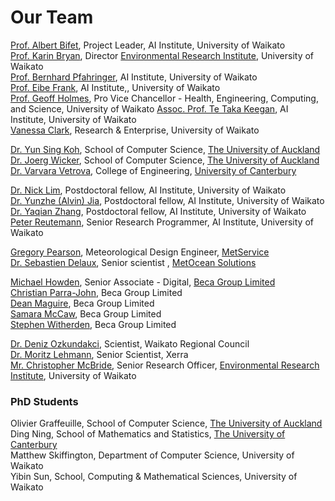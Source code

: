 # Our Team
 
[Prof. Albert Bifet](https://www.waikato.ac.nz/staff-profiles/people/abifet), Project Leader, AI Institute, University of Waikato  
[Prof. Karin Bryan](https://www.waikato.ac.nz/staff-profiles/people/kbryan), Director [Environmental Research Institute](https://www.waikato.ac.nz/eri/), University of Waikato  
[Prof. Bernhard Pfahringer](https://www.waikato.ac.nz/staff-profiles/people/bernhard/), AI Institute, University of Waikato  
[Prof. Eibe Frank](https://www.waikato.ac.nz/staff-profiles/people/eibe/), AI Institute,, University of Waikato  
[Prof. Geoff Holmes](https://www.waikato.ac.nz/staff-profiles/people/geoff), Pro Vice Chancellor - Health, Engineering, Computing, and Science, University of Waikato
[Assoc. Prof. Te Taka Keegan](https://www.cms.waikato.ac.nz/people/tetaka), AI Institute, University of Waikato  
[Vanessa Clark](https://www.waikato.ac.nz/research-enterprise/our-people/vanessa-clark), Research & Enterprise, University of Waikato

[Dr. Yun Sing Koh](https://unidirectory.auckland.ac.nz/profile/y-koh), School of Computer Science, [The University of Auckland](https://www.auckland.ac.nz/en.html)  
[Dr. Joerg Wicker](http://www.science.auckland.ac.nz/people/profile/j-wicker), School of Computer Science, [The University of Auckland](https://www.auckland.ac.nz/en.html)  
[Dr. Varvara Vetrova](https://www.canterbury.ac.nz/engineering/contact-us/people/varvara-vetrova.html), College of Engineering, [University of Canterbury](https://www.canterbury.ac.nz/)

[Dr. Nick Lim](https://www.waikato.ac.nz/staff-profiles/people/nlim), Postdoctoral fellow, AI Institute, University of Waikato  
[Dr. Yunzhe (Alvin) Jia](https://www.waikato.ac.nz/staff-profiles/people/ajia), Postdoctoral fellow, AI Institute, University of Waikato 
[Dr. Yaqian Zhang](https://www.cms.waikato.ac.nz/people/yaqianz), Postdoctoral fellow, AI Institute, University of Waikato
[Peter Reutemann](https://www.cms.waikato.ac.nz/people/fracpete), Senior Research Programmer, AI Institute, University of Waikato

[Gregory Pearson](https://www.linkedin.com/in/gregpearson1?originalSubdomain=nz), Meteorological Design Engineer, [MetService](https://www.metservice.com/)  
[Dr. Sebastien Delaux](https://www.linkedin.com/in/sebastien-delaux-50b63352?trk=public_profile_browsemap_profile-result-card_result-card_full-click&originalSubdomain=nz), Senior scientist , [MetOcean Solutions](https://www.metocean.co.nz/)

[Michael Howden](https://www.linkedin.com/in/michaelhowden?originalSubdomain=nz), Senior Associate - Digital, [Beca Group Limited](https://www.beca.com/)  
[Christian Parra-John](https://www.linkedin.com/in/christian-parra-john-ieng-miet-asep-mincose-21010383?originalSubdomain=nz), Beca Group Limited  
[Dean Maguire](https://www.linkedin.com/in/pdmaguire?originalSubdomain=nz), Beca Group Limited  
[Samara McCaw](https://www.linkedin.com/in/samara-mccaw-49436a10?originalSubdomain=nz), Beca Group Limited  
[Stephen Witherden](https://www.linkedin.com/in/stephenwitherden?originalSubdomain=au), Beca Group Limited

[Dr. Deniz Ozkundakci](https://www.linkedin.com/in/deniz-%C3%B6zkundakci-953774191?originalSubdomain=nz), Scientist, Waikato Regional Council  
[Dr. Moritz Lehmann](https://www.moritzlehmann.org/), Senior Scientist, Xerra  
[Mr. Christopher McBride](https://www.waikato.ac.nz/staff-profiles/people/cmcbride), Senior Research Officer, [Environmental Research Institute](https://www.waikato.ac.nz/eri/), University of Waikato

### PhD Students

Olivier Graffeuille, School of Computer Science, [The University of Auckland](https://www.auckland.ac.nz/en.html)  
Ding Ning, School of Mathematics and Statistics, [The University of Canterbury](https://www.canterbury.ac.nz/)  
Matthew Skiffington, Department of Computer Science, University of Waikato  
Yibin Sun, School, Computing & Mathematical Sciences, University of Waikato
